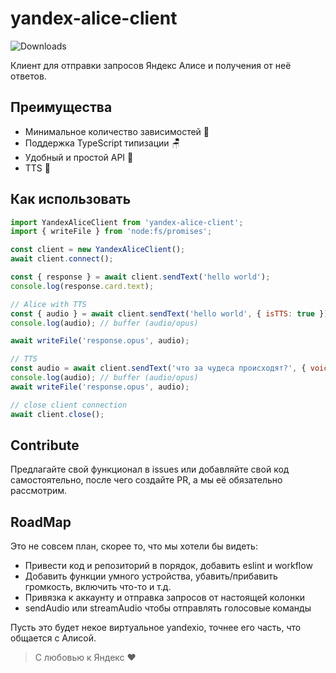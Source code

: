# yandex-alice-client
![Downloads](https://img.shields.io/npm/dm/yandex-alice-client.svg)

Клиент для отправки запросов Яндекс Алисе и получения от неё ответов.

## Преимущества
* Минимальное количество зависимостей 💭
* Поддержка TypeScript типизации 🪑
* Удобный и простой API 🚀
* TTS 📣

## Как использовать
```js
import YandexAliceClient from 'yandex-alice-client';
import { writeFile } from 'node:fs/promises';

const client = new YandexAliceClient();
await client.connect();

const { response } = await client.sendText('hello world');
console.log(response.card.text);

// Alice with TTS
const { audio } = await client.sendText('hello world', { isTTS: true });
console.log(audio); // buffer (audio/opus)

await writeFile('response.opus', audio);

// TTS
const audio = await client.sendText('что за чудеса происходят?', { voice: 'levitan' });
console.log(audio); // buffer (audio/opus)
await writeFile('response.opus', audio);

// close client connection
await client.close();
```

## Contribute
Предлагайте свой функционал в issues или добавляйте свой код самостоятельно, после чего создайте PR, а мы её обязательно рассмотрим.

## RoadMap
Это не совсем план, скорее то, что мы хотели бы видеть:
* Привести код и репозиторий в порядок, добавить eslint и workflow
* Добавить функции умного устройства, убавить/прибавить громкость, включить что-то и т.д.
* Привязка к аккаунту и отправка запросов от настоящей колонки
* sendAudio или streamAudio чтобы отправлять голосовые команды

Пусть это будет некое виртуальное yandexio, точнее его часть, что общается с Алисой.

> С любовью к Яндекс ❤️